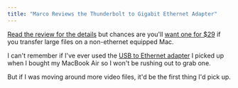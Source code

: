 ```yaml
---
title: "Marco Reviews the Thunderbolt to Gigabit Ethernet Adapter"
---
```

<p><a href="https://www.marco.org/2012/07/02/thunderbolt-gigabit-adapter">Read the review for the details</a> but chances are you'll <a href="https://store.apple.com/ca/product/MD463">want one for $29</a> if you transfer large files on a non-ethernet equipped Mac.</p>
<p>I can't remember if I've ever used the <a href="https://store.apple.com/ca/product/MC704ZM/A">USB to Ethernet adapter</a> I picked up when I bought my MacBook Air so I won't be rushing out to grab one.</p>
<p>But if I was moving around more video files, it'd be the first thing I'd pick up.</p>
